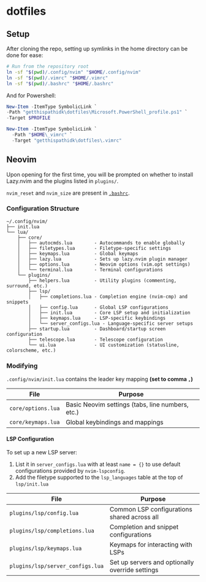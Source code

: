 # dotfiles

## Setup
After cloning the repo, setting up symlinks in the home directory can be done for ease:

```bash
# Run from the repository root
ln -sf "$(pwd)/.config/nvim" "$HOME/.config/nvim"
ln -sf "$(pwd)/.vimrc" "$HOME/.vimrc"
ln -sf "$(pwd)/.bashrc" "$HOME/.bashrc"
```

And for Powershell:
```powershell
New-Item -ItemType SymbolicLink `
-Path "getthispathidk\dotfiles\Microsoft.PowerShell_profile.ps1" `
-Target $PROFILE

New-Item -ItemType SymbolicLink `
  -Path "$HOME\_vimrc" `
  -Target "getthispathidk\dotfiles\.vimrc"
```

## Neovim
Upon opening for the first time, you will be prompted on whether to install Lazy.nvim and the plugins
listed in `plugins/`.

`nvim_reset` and `nvim_size` are present in [`.bashrc`](.bashrc).

### Configuration Structure

```
~/.config/nvim/
├── init.lua
└── lua/
    ├── core/
    │   ├── autocmds.lua        - Autocommands to enable globally
    │   ├── filetypes.lua       - Filetype-specific settings
    │   ├── keymaps.lua         - Global keymaps
    │   ├── lazy.lua            - Sets up lazy.nvim plugin manager
    │   ├── options.lua         - Neovim options (vim.opt settings)
    │   └── terminal.lua        - Terminal configurations
    └── plugins/
        ├── helpers.lua         - Utility plugins (commenting, surround, etc.)
        ├── lsp/
        │   ├── completions.lua - Completion engine (nvim-cmp) and snippets
        │   ├── config.lua      - Global LSP configurations
        │   ├── init.lua        - Core LSP setup and initialization
        │   ├── keymaps.lua     - LSP-specific keybindings
        │   └── server_configs.lua - Language-specific server setups
        ├── startup.lua         - Dashboard/startup screen configuration
        ├── telescope.lua       - Telescope configuration
        └── ui.lua              - UI customization (statusline, colorscheme, etc.)
```

### Modifying
`.config/nvim/init.lua` contains the leader key mapping **(set to comma `,`)**

| File | Purpose |
|------|---------|
| `core/options.lua` | Basic Neovim settings (tabs, line numbers, etc.) |
| `core/keymaps.lua` | Global keybindings and mappings |

#### LSP Configuration
To set up a new LSP server:
1. List it in `server_configs.lua` with at least `name = {}` to use default configurations provided by `nvim-lspconfig`.
2. Add the filetype supported to the `lsp_languages` table at the top of `lsp/init.lua`

| File | Purpose |
|------|---------|
| `plugins/lsp/config.lua` | Common LSP configurations shared across all |
| `plugins/lsp/completions.lua` | Completion and snippet configurations |
| `plugins/lsp/keymaps.lua` | Keymaps for interacting with LSPs |
| `plugins/lsp/server_configs.lua` | Set up servers and optionally override settings |

